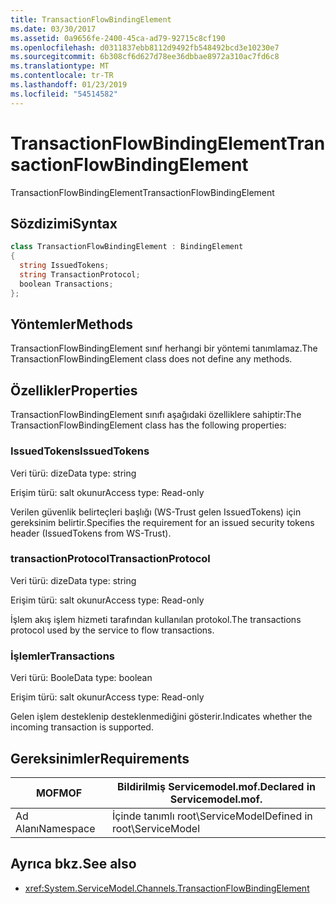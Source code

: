 ```yaml
---
title: TransactionFlowBindingElement
ms.date: 03/30/2017
ms.assetid: 0a9656fe-2400-45ca-ad79-92715c8cf190
ms.openlocfilehash: d0311837ebb8112d9492fb548492bcd3e10230e7
ms.sourcegitcommit: 6b308cf6d627d78ee36dbbae8972a310ac7fd6c8
ms.translationtype: MT
ms.contentlocale: tr-TR
ms.lasthandoff: 01/23/2019
ms.locfileid: "54514582"
---
```

# <a name="transactionflowbindingelement"></a><span data-ttu-id="871e5-102">TransactionFlowBindingElement</span><span class="sxs-lookup"><span data-stu-id="871e5-102">TransactionFlowBindingElement</span></span>
<span data-ttu-id="871e5-103">TransactionFlowBindingElement</span><span class="sxs-lookup"><span data-stu-id="871e5-103">TransactionFlowBindingElement</span></span>  
  
## <a name="syntax"></a><span data-ttu-id="871e5-104">Sözdizimi</span><span class="sxs-lookup"><span data-stu-id="871e5-104">Syntax</span></span>  
  
```csharp
class TransactionFlowBindingElement : BindingElement  
{  
  string IssuedTokens;  
  string TransactionProtocol;  
  boolean Transactions;  
};  
```  
  
## <a name="methods"></a><span data-ttu-id="871e5-105">Yöntemler</span><span class="sxs-lookup"><span data-stu-id="871e5-105">Methods</span></span>  
 <span data-ttu-id="871e5-106">TransactionFlowBindingElement sınıf herhangi bir yöntemi tanımlamaz.</span><span class="sxs-lookup"><span data-stu-id="871e5-106">The TransactionFlowBindingElement class does not define any methods.</span></span>  
  
## <a name="properties"></a><span data-ttu-id="871e5-107">Özellikler</span><span class="sxs-lookup"><span data-stu-id="871e5-107">Properties</span></span>  
 <span data-ttu-id="871e5-108">TransactionFlowBindingElement sınıfı aşağıdaki özelliklere sahiptir:</span><span class="sxs-lookup"><span data-stu-id="871e5-108">The TransactionFlowBindingElement class has the following properties:</span></span>  
  
### <a name="issuedtokens"></a><span data-ttu-id="871e5-109">IssuedTokens</span><span class="sxs-lookup"><span data-stu-id="871e5-109">IssuedTokens</span></span>  
 <span data-ttu-id="871e5-110">Veri türü: dize</span><span class="sxs-lookup"><span data-stu-id="871e5-110">Data type: string</span></span>  
  
 <span data-ttu-id="871e5-111">Erişim türü: salt okunur</span><span class="sxs-lookup"><span data-stu-id="871e5-111">Access type: Read-only</span></span>  
  
 <span data-ttu-id="871e5-112">Verilen güvenlik belirteçleri başlığı (WS-Trust gelen IssuedTokens) için gereksinim belirtir.</span><span class="sxs-lookup"><span data-stu-id="871e5-112">Specifies the requirement for an issued security tokens header (IssuedTokens from WS-Trust).</span></span>  
  
### <a name="transactionprotocol"></a><span data-ttu-id="871e5-113">transactionProtocol</span><span class="sxs-lookup"><span data-stu-id="871e5-113">TransactionProtocol</span></span>  
 <span data-ttu-id="871e5-114">Veri türü: dize</span><span class="sxs-lookup"><span data-stu-id="871e5-114">Data type: string</span></span>  
  
 <span data-ttu-id="871e5-115">Erişim türü: salt okunur</span><span class="sxs-lookup"><span data-stu-id="871e5-115">Access type: Read-only</span></span>  
  
 <span data-ttu-id="871e5-116">İşlem akış işlem hizmeti tarafından kullanılan protokol.</span><span class="sxs-lookup"><span data-stu-id="871e5-116">The transactions protocol used by the service to flow transactions.</span></span>  
  
### <a name="transactions"></a><span data-ttu-id="871e5-117">İşlemler</span><span class="sxs-lookup"><span data-stu-id="871e5-117">Transactions</span></span>  
 <span data-ttu-id="871e5-118">Veri türü: Boole</span><span class="sxs-lookup"><span data-stu-id="871e5-118">Data type: boolean</span></span>  
  
 <span data-ttu-id="871e5-119">Erişim türü: salt okunur</span><span class="sxs-lookup"><span data-stu-id="871e5-119">Access type: Read-only</span></span>  
  
 <span data-ttu-id="871e5-120">Gelen işlem desteklenip desteklenmediğini gösterir.</span><span class="sxs-lookup"><span data-stu-id="871e5-120">Indicates whether the incoming transaction is supported.</span></span>  
  
## <a name="requirements"></a><span data-ttu-id="871e5-121">Gereksinimler</span><span class="sxs-lookup"><span data-stu-id="871e5-121">Requirements</span></span>  
  
|<span data-ttu-id="871e5-122">MOF</span><span class="sxs-lookup"><span data-stu-id="871e5-122">MOF</span></span>|<span data-ttu-id="871e5-123">Bildirilmiş Servicemodel.mof.</span><span class="sxs-lookup"><span data-stu-id="871e5-123">Declared in Servicemodel.mof.</span></span>|  
|---------|-----------------------------------|  
|<span data-ttu-id="871e5-124">Ad Alanı</span><span class="sxs-lookup"><span data-stu-id="871e5-124">Namespace</span></span>|<span data-ttu-id="871e5-125">İçinde tanımlı root\ServiceModel</span><span class="sxs-lookup"><span data-stu-id="871e5-125">Defined in root\ServiceModel</span></span>|  
  
## <a name="see-also"></a><span data-ttu-id="871e5-126">Ayrıca bkz.</span><span class="sxs-lookup"><span data-stu-id="871e5-126">See also</span></span>
- <xref:System.ServiceModel.Channels.TransactionFlowBindingElement>
